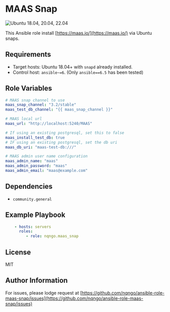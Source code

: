 MAAS Snap
=========

![Ubuntu 18.04, 20.04, 22.04](https://github.com/nqngo/ansible-role-maas-snap/actions/workflows/molecule.yml/badge.svg?branch=main)

This Ansible role install [https://maas.io/](https://maas.io/) via Ubuntu snaps.

Requirements
------------

- Target hosts: Ubuntu 18.04+ with `snapd` already installed.
- Control host: `ansible~=6`. (Only `ansible==6.5` has been tested)

Role Variables
--------------

```yaml
# MAAS snap channel to use
maas_snap_channel: "3.2/stable"
maas_test_db_channel: "{{ maas_snap_channel }}"

# MAAS local url
maas_url: "http://localhost:5240/MAAS"

# If using an existing postgresql, set this to false
maas_install_test_db: true
# IF using an existing postgresql, set the db uri
maas_db_uri: "maas-test-db:///"

# MAAS admin user name configuration
maas_admin_name: "maas"
maas_admin_password: "maas"
maas_admin_email: "maas@example.com"
```

Dependencies
------------

 - `community.general`

Example Playbook
----------------

```yaml
    - hosts: servers
      roles:
         - role: nqngo.maas_snap
```

License
-------

MIT

Author Information
------------------

For issues, please lodge request at [https://github.com/nqngo/ansible-role-maas-snap/issues](https://github.com/nqngo/ansible-role-maas-snap/issues)

